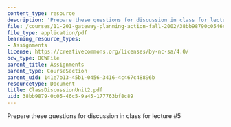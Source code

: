 ```yaml
---
content_type: resource
description: 'Prepare these questions for discussion in class for lecture #5'
file: /courses/11-201-gateway-planning-action-fall-2002/38bb98790c0546c59a45177763bf8c89_ClassDiscussionUnit2.pdf
file_type: application/pdf
learning_resource_types:
- Assignments
license: https://creativecommons.org/licenses/by-nc-sa/4.0/
ocw_type: OCWFile
parent_title: Assignments
parent_type: CourseSection
parent_uid: 141e7b13-45b1-0456-3416-4c467c48896b
resourcetype: Document
title: ClassDiscussionUnit2.pdf
uid: 38bb9879-0c05-46c5-9a45-177763bf8c89
---
```

Prepare these questions for discussion in class for lecture #5